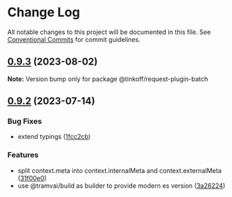 # Change Log

All notable changes to this project will be documented in this file.
See [Conventional Commits](https://conventionalcommits.org) for commit guidelines.

## [0.9.3](https://github.com/Tinkoff/tinkoff-request/compare/@tinkoff/request-plugin-batch@0.9.2...@tinkoff/request-plugin-batch@0.9.3) (2023-08-02)

**Note:** Version bump only for package @tinkoff/request-plugin-batch





## [0.9.2](https://github.com/Tinkoff/tinkoff-request/compare/@tinkoff/request-plugin-batch@0.9.2...@tinkoff/request-plugin-batch@0.9.2) (2023-07-14)


### Bug Fixes

* extend typings ([1fcc2cb](https://github.com/Tinkoff/tinkoff-request/commit/1fcc2cb32597b10d788de36303507e385042fc96))


### Features

* split context.meta into context.internalMeta and context.externalMeta ([31f00e0](https://github.com/Tinkoff/tinkoff-request/commit/31f00e0ae14767f213a67eb2df349c9f75adcfe7))
* use @tramvai/build as builder to provide modern es version ([3a26224](https://github.com/Tinkoff/tinkoff-request/commit/3a26224221d4fc073938cf32c2f147515620c28e))
